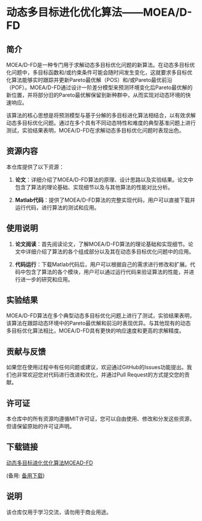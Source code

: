# 动态多目标进化优化算法——MOEA/D-FD

## 简介

MOEA/D-FD是一种专门用于求解动态多目标优化问题的新算法。在动态多目标优化问题中，多目标函数和/或约束条件可能会随时间发生变化，这就要求多目标优化算法能够实时跟踪并更新Pareto最优解（POS）和/或Pareto最优前沿（POF）。MOEA/D-FD通过设计一阶差分模型来预测环境变化后Pareto最优解的新位置，并将部分旧的Pareto最优解保留到新种群中，从而实现对动态环境的快速响应。

该算法的核心思想是将预测模型与基于分解的多目标进化算法相结合，以有效求解动态多目标优化问题。通过在多个具有不同动态特性和难度的典型基准问题上进行测试，实验结果表明，MOEA/D-FD在求解动态多目标优化问题时表现出色。

## 资源内容

本仓库提供了以下资源：

1. **论文**：详细介绍了MOEA/D-FD算法的原理、设计思路以及实验结果。论文中包含了算法的理论基础、实现细节以及与其他算法的性能对比分析。

2. **Matlab代码**：提供了MOEA/D-FD算法的完整实现代码，用户可以直接下载并运行代码，进行算法的测试和应用。

## 使用说明

1. **论文阅读**：首先阅读论文，了解MOEA/D-FD算法的理论基础和实现细节。论文中详细介绍了算法的各个组成部分以及其在动态多目标优化问题中的应用。

2. **代码运行**：下载Matlab代码后，用户可以根据自己的需求进行修改和扩展。代码中包含了算法的各个模块，用户可以通过运行代码来验证算法的性能，并进行进一步的研究和应用。

## 实验结果

MOEA/D-FD算法在多个典型动态多目标优化问题上进行了测试，实验结果表明，该算法在跟踪动态环境中的Pareto最优解和前沿时表现优异。与其他现有的动态多目标优化算法相比，MOEA/D-FD具有更快的响应速度和更高的求解精度。

## 贡献与反馈

如果您在使用过程中有任何问题或建议，欢迎通过GitHub的Issues功能提出。我们也非常欢迎您对代码进行改进和优化，并通过Pull Request的方式提交您的贡献。

## 许可证

本仓库中的所有资源均遵循MIT许可证，您可以自由使用、修改和分发这些资源，但请保留原始的许可证声明。

## 下载链接
[动态多目标进化优化算法MOEAD-FD](https://pan.quark.cn/s/fbdee8e80de1) 

(备用: [备用下载](https://pan.baidu.com/s/1nfTNYsACYKSLYEWaZKnbQQ?pwd=1234))

## 说明

该仓库仅用于学习交流，请勿用于商业用途。
